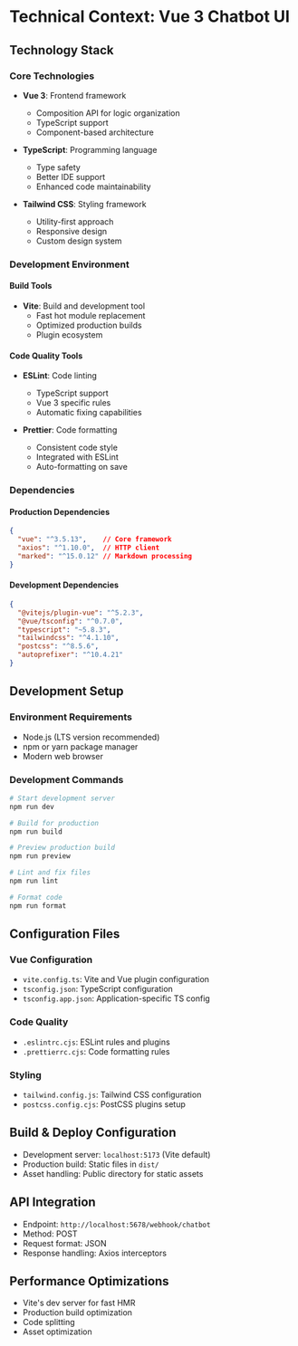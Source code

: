 # Technical Context: Vue 3 Chatbot UI

## Technology Stack

### Core Technologies
- **Vue 3**: Frontend framework
  - Composition API for logic organization
  - TypeScript support
  - Component-based architecture

- **TypeScript**: Programming language
  - Type safety
  - Better IDE support
  - Enhanced code maintainability

- **Tailwind CSS**: Styling framework
  - Utility-first approach
  - Responsive design
  - Custom design system

### Development Environment

#### Build Tools
- **Vite**: Build and development tool
  - Fast hot module replacement
  - Optimized production builds
  - Plugin ecosystem

#### Code Quality Tools
- **ESLint**: Code linting
  - TypeScript support
  - Vue 3 specific rules
  - Automatic fixing capabilities

- **Prettier**: Code formatting
  - Consistent code style
  - Integrated with ESLint
  - Auto-formatting on save

### Dependencies

#### Production Dependencies
```json
{
  "vue": "^3.5.13",    // Core framework
  "axios": "^1.10.0",  // HTTP client
  "marked": "^15.0.12" // Markdown processing
}
```

#### Development Dependencies
```json
{
  "@vitejs/plugin-vue": "^5.2.3",
  "@vue/tsconfig": "^0.7.0",
  "typescript": "~5.8.3",
  "tailwindcss": "^4.1.10",
  "postcss": "^8.5.6",
  "autoprefixer": "^10.4.21"
}
```

## Development Setup

### Environment Requirements
- Node.js (LTS version recommended)
- npm or yarn package manager
- Modern web browser

### Development Commands
```bash
# Start development server
npm run dev

# Build for production
npm run build

# Preview production build
npm run preview

# Lint and fix files
npm run lint

# Format code
npm run format
```

## Configuration Files

### Vue Configuration
- `vite.config.ts`: Vite and Vue plugin configuration
- `tsconfig.json`: TypeScript configuration
- `tsconfig.app.json`: Application-specific TS config

### Code Quality
- `.eslintrc.cjs`: ESLint rules and plugins
- `.prettierrc.cjs`: Code formatting rules

### Styling
- `tailwind.config.js`: Tailwind CSS configuration
- `postcss.config.cjs`: PostCSS plugins setup

## Build & Deploy Configuration
- Development server: `localhost:5173` (Vite default)
- Production build: Static files in `dist/`
- Asset handling: Public directory for static assets

## API Integration
- Endpoint: `http://localhost:5678/webhook/chatbot`
- Method: POST
- Request format: JSON
- Response handling: Axios interceptors

## Performance Optimizations
- Vite's dev server for fast HMR
- Production build optimization
- Code splitting
- Asset optimization
